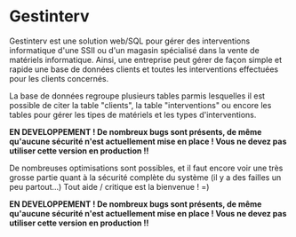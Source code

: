 Gestinterv
==========

Gestinterv est une solution web/SQL pour gérer des interventions informatique d'une SSII ou d'un magasin spécialisé dans la vente de matériels informatique.
Ainsi, une entreprise peut gérer de façon simple et rapide une base de données clients et toutes les interventions effectuées pour les clients concernés.

La base de données regroupe plusieurs tables parmis lesquelles il est possible de citer la table "clients", la table "interventions" ou encore les tables pour gérer les tipes de matériels et les types d'interventions.

**EN DEVELOPPEMENT ! De nombreux bugs sont présents, de même qu'aucune sécurité n'est actuellement mise en place ! Vous ne devez pas utiliser cette version en production !!**

De nombreuses optimisations sont possibles, et il faut encore voir une très grosse partie quant à la sécurité complète du système (il y a des failles un peu partout...)
Tout aide / critique est la bienvenue ! =)

**EN DEVELOPPEMENT ! De nombreux bugs sont présents, de même qu'aucune sécurité n'est actuellement mise en place ! Vous ne devez pas utiliser cette version en production !!**
